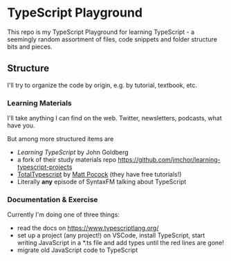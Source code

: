 # TypeScript Playground

This repo is my TypeScript Playground for learning TypeScript - a seemingly random assortment of files, code snippets and folder structure bits and pieces.

## Structure

I'll try to organize the code by origin, e.g. by tutorial, textbook, etc.

### Learning Materials

I'll take anything I can find on the web. Twitter, newsletters, podcasts, what have you.

But among more structured items are

- _Learning TypeScript_ by John Goldberg
- a fork of their study materials repo https://github.com/jmchor/learning-typescript-projects
- [TotalTypescript](https://www.totaltypescript.com/tutorials) by [Matt Pocock](https://github.com/mattpocock) (they have free tutorials!)
- Literally **any** episode of SyntaxFM talking about TypeScript

### Documentation & Exercise

Currently I'm doing one of three things:

- read the docs on https://www.typescriptlang.org/
- set up a project (any project!) on VSCode, install TypeScript, start writing JavaScript in a \*.ts file and add types until the red lines are gone!
- migrate old JavaScript code to TypeScript
